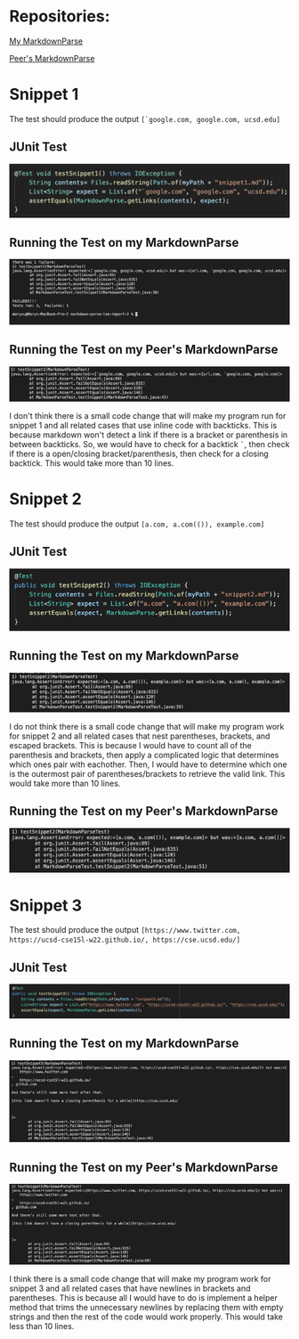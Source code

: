 # Repositories:

[My MarkdownParse](https://github.com/vumary/markdown-parse-lab-report-2)

[Peer's MarkdownParse](https://github.com/yi113/markdown-parse)

# Snippet 1
The test should produce the output ``[`google.com, google.com, ucsd.edu]``

## JUnit Test
![image](snippet1test.png)

## Running the Test on my MarkdownParse
![image](my-snippet1.png)

## Running the Test on my Peer's MarkdownParse
![image](peer-snippet1.png)

I don't think there is a small code change that will make my program run for snippet 1 and all related cases that use inline code with backticks. This is because markdown won't detect a link if there is a bracket or parenthesis in between backticks. So, we would have to check for a backtick `` ` ``, then check if there is a open/closing bracket/parenthesis, then check for a closing backtick. This would take more than 10 lines. 

# Snippet 2
The test should produce the output ``[a.com, a.com(()), example.com]``

## JUnit Test
![image](snippet2test.png)

## Running the Test on my MarkdownParse
![image](my-snippet2.png)

I do not think there is a small code change that will make my program work for snippet 2 and all related cases that nest parentheses, brackets, and escaped brackets. This is because I would have to count all of the parenthesis and brackets, then apply a complicated logic that determines which ones pair with eachother. Then, I would have to determine which one is the outermost pair of parentheses/brackets to retrieve the valid link. This would take more than 10 lines.

## Running the Test on my Peer's MarkdownParse
![image](peer-snippet2.png)

# Snippet 3
The test should produce the output ``[https://www.twitter.com, https://ucsd-cse15l-w22.github.io/, https://cse.ucsd.edu/]``

## JUnit Test
![image](snippet3test.png)

## Running the Test on my MarkdownParse
![image](my-snippet3.png)

## Running the Test on my Peer's MarkdownParse
![image](peer-snippet3.png)

I think there is a small code change that will make my program work for snippet 3 and all related cases that have newlines in brackets and parentheses. This is because all I would have to do is implement a helper method that trims the unnecessary newlines by replacing them with empty strings and then the rest of the code would work properly. This would take less than 10 lines.